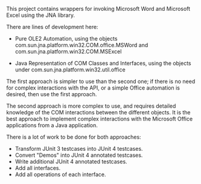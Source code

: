 This project contains wrappers for invoking Microsoft Word and Microsoft Excel using the JNA library.

There are lines of development here: 

* Pure OLE2 Automation, using the objects com.sun.jna.platform.win32.COM.office.MSWord and com.sun.jna.platform.win32.COM.MSExcel

* Java Representation of COM Classes and Interfaces, using the objects under com.sun.jna.platform.win32.util.office

The first approach is simpler to use than the second one; if there is no need for complex interactions with the API, or a simple Office automation is desired, then use the first approach.

The second approach is more complex to use, and requires detailed knowledge of the COM interactions between the different objects. It is the best approach to implement complex interactions with the Microsoft Office applications from a Java application.

There is a lot of work to be done for both approaches:

* Transform JUnit 3 testcases into JUnit 4 testcases.
* Convert "Demos" into JUnit 4 annotated testcases.
* Write additional JUnit 4 annotated testcases.
* Add all interfaces.
* Add all operations of each interface.